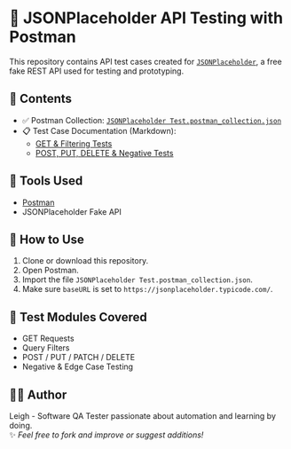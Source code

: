 # 🧪 JSONPlaceholder API Testing with Postman

This repository contains API test cases created for [`JSONPlaceholder`](https://jsonplaceholder.typicode.com/), a free fake REST API used for testing and prototyping.

## 📁 Contents

- ✅ Postman Collection: [`JSONPlaceholder Test.postman_collection.json`](./JSONPlaceholder%20Test.postman_collection.json)
- 📋 Test Case Documentation (Markdown):
  - [GET & Filtering Tests](./API_Testing_Part1_GET_Filtering.md)
  - [POST, PUT, DELETE & Negative Tests](./API_Testing_Part2_Post_Delete_Negative.md)

## 🧰 Tools Used

- [Postman](https://www.postman.com/)
- JSONPlaceholder Fake API

## 📝 How to Use

1. Clone or download this repository.
2. Open Postman.
3. Import the file `JSONPlaceholder Test.postman_collection.json`.
4. Make sure `baseURL` is set to `https://jsonplaceholder.typicode.com/`.

## 🚀 Test Modules Covered

- GET Requests
- Query Filters
- POST / PUT / PATCH / DELETE
- Negative & Edge Case Testing

## 🧑‍💻 Author

Leigh - Software QA Tester passionate about automation and learning by doing.  
✨ *Feel free to fork and improve or suggest additions!*
